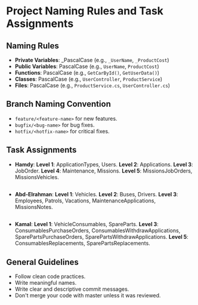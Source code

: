 # Project Naming Rules and Task Assignments

## Naming Rules

- **Private Variables**: \_PascalCase (e.g., `_UserName`, `_ProductCost`)
- **Public Variables**: PascalCase (e.g., `UserName`, `ProductCost`)
- **Functions**: PascalCase (e.g., `GetCarById()`, `GetUserData()`)
- **Classes**: PascalCase (e.g., `UserController`, `ProductService`)
- **Files**: PascalCase (e.g., `ProductService.cs`, `UserController.cs`)

## Branch Naming Convention

- `feature/<feature-name>` for new features.
- `bugfix/<bug-name>` for bug fixes.
- `hotfix/<hotfix-name>` for critical fixes.

## Task Assignments

- **Hamdy**:
  **Level 1**: ApplicationTypes, Users.
  **Level 2**: Applications.
  **Level 3**: JobOrder.
  **Level 4**: Maintenance, Missions.
  **Level 5**: MissionsJobOrders, MissionsVehicles.

  ##

- **Abd-Elrahman**:
  **Level 1**: Vehicles.
  **Level 2**: Buses, Drivers.
  **Level 3**: Employees, Patrols, Vacations, MaintenanceApplications, MissionsNotes.

  ##

- **Kamal**:
  **Level 1**: VehicleConsumables, SpareParts.
  **Level 3**: ConsumablesPurchaseOrders, ConsumablesWithdrawApplications, SparePartsPurchaseOrders, SparePartsWithdrawApplications.
  **Level 5**: ConsumablesReplacements, SparePartsReplacements.

## General Guidelines

- Follow clean code practices.
- Write meaningful names.
- Write clear and descriptive commit messages.
- Don't merge your code with master unless it was reviewed.
